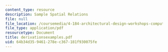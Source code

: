 ```yaml
---
content_type: resource
description: Sample Spatial Relations
file: null
file_location: /coursemedia/4-184-architectural-design-workshops-computational-design-for-housing-spring-2002/64b34d359461278ec367181f930075fe_derivationsexamples.pdf
file_type: application/pdf
resourcetype: Document
title: derivationsexamples.pdf
uid: 64b34d35-9461-278e-c367-181f930075fe
---
```

